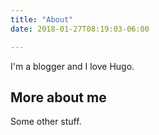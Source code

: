 ```yaml
---
title: "About"
date: 2018-01-27T08:19:03-06:00

---
```


I'm a blogger and I love Hugo.

## More about me

Some other stuff.